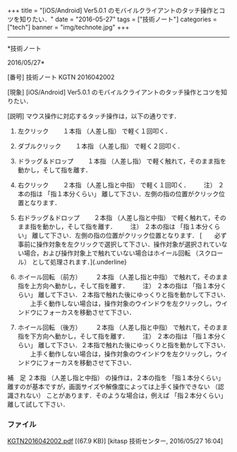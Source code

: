 ﻿+++
title = "[iOS/Android] Ver5.0.1 のモバイルクライアントのタッチ操作とコツを知りたい．"
date = "2016-05-27"
tags = ["技術ノート"]
categories = ["tech"]
banner = "img/technote.jpg"
+++

-----------------------------------------------------------------------------------------------------------------------------

*技術ノート

2016/05/27*


[番号]
技術ノート KGTN 2016042002

[現象]
[iOS/Android] Ver5.0.1
のモバイルクライアントのタッチ操作とコツを知りたい．

[説明]
マウス操作に対応するタッチ操作は，以下の通りです．

1. 左クリック
　　１本指 （人差し指） で軽く１回叩く．

2. ダブルクリック
　　１本指 （人差し指） で軽く２回叩く．

3. ドラッグ＆ドロップ
　　１本指 （人差し指）
で軽く触れて，そのまま指を動かし，そして指を離す．

4. 右クリック
　　２本指 （人差し指と中指） で軽く１回叩く．
　　注） ２本の指は 「指１本分くらい」
離して下さい．左側の指の位置がクリック位置となります．

5. 右ドラッグ＆ドロップ
　　２本指 （人差し指と中指）
で軽く触れて，そのまま指を動かし，そして指を離す．
　　注） ２本の指は 「指１本分くらい」
離して下さい．左側の指の位置がクリック位置となります．
[　　必ず事前に操作対象を左クリックで選択して下さい．操作対象が選択されていない場合，および操作対象上で触れていない場合はホイール回転
（スクロール） として処理されます．]{.underline}

6. ホイール回転 （前方）
　　２本指 （人差し指と中指）
で触れて，そのまま指を上方向へ動かし，そして指を離す．
　　注） ２本の指は 「指１本分くらい」
離して下さい．２本指で触れた後にゆっくりと指を動かして下さい．
　　上手く動作しない場合は，操作対象のウインドウを左クリックし，ウインドウにフォーカスを移動させて下さい．

7. ホイール回転 （後方）
　　２本指 （人差し指と中指）
で触れて，そのまま指を下方向へ動かし，そして指を離す．
　　注） ２本の指は 「指１本分くらい」
離して下さい．２本指で触れた後にゆっくりと指を動かして下さい．
　　上手く動作しない場合は，操作対象のウインドウを左クリックし，ウインドウにフォーカスを移動させて下さい．

補　足
２本指 （人差し指と中指） の操作は，２本の指を 「指１本分くらい」
離すのが基本ですが，画面サイズや解像度によっては上手く操作できない
（認識されない） ことがあります．そのような場合は，例えば
「指２本分くらい」 離して試して下さい．


### ファイル

 
 


[KGTN2016042002.pdf](http://techreport.kitasp.net/attachments/download/2600/KGTN2016042002.pdf)
 [(67.9 KB)] [kitasp 技術センター, 2016/05/27
16:04]


 


 


